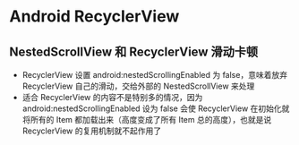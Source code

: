 
# Android RecyclerView


## NestedScrollView 和 RecyclerView 滑动卡顿
- RecyclerView 设置 android:nestedScrollingEnabled 为 false，意味着放弃 RecyclerView 自己的滑动，交给外部的 NestedScrollView 来处理
- 适合 RecyclerView 的内容不是特别多的情况，因为 android:nestedScrollingEnabled 设为 false 会使 RecyclerView 在初始化就将所有的 Item 都加载出来（高度变成了所有 Item 总的高度），也就是说 RecyclerView 的复用机制就不起作用了



